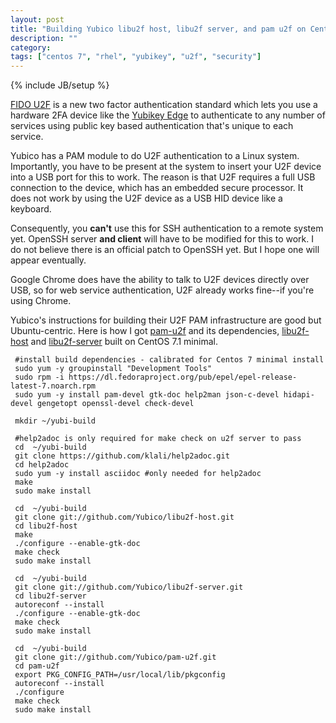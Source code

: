 ```yaml
---
layout: post
title: "Building Yubico libu2f host, libu2f server, and pam u2f on CentOS 7"
description: ""
category: 
tags: ["centos 7", "rhel", "yubikey", "u2f", "security"]
---
```

{% include JB/setup %}

[FIDO U2F](https://www.yubico.com/applications/fido) is a new two factor authentication
standard which lets you use a hardware 2FA device like the [Yubikey Edge](https://www.yubico.com/products/yubikey-hardware/yubikey-edge) to authenticate
to any number of services using public key based authentication that's unique to each
service. 

Yubico has a PAM module to do U2F authentication to a Linux system. Importantly,
you have to be present at the system to insert your U2F device into a USB port
for this to work. The reason is that U2F requires a full USB connection to the 
device, which has an embedded secure processor. It does not work by using the 
U2F device as a USB HID device like a keyboard.

Consequently, you **can't** use this for SSH authentication to a remote system 
yet. OpenSSH server **and client** will have to be modified for this to work.
I do not believe there is an official patch to OpenSSH yet. But I hope one will 
appear eventually.

Google Chrome does have the ability to talk to U2F devices directly over USB,
so for web service authentication, U2F already works fine--if you're using Chrome.

Yubico's instructions for building their U2F PAM infrastructure are good but
Ubuntu-centric. Here is how I got [pam-u2f](https://developers.yubico.com/pam-u2f)
 and its dependencies, [libu2f-host](https://developers.yubico.com/libu2f-host) and
 [libu2f-server](https://developers.yubico.com/libu2f-server) built on CentOS 7.1 minimal.

     #install build dependencies - calibrated for Centos 7 minimal install      
     sudo yum -y groupinstall "Development Tools"                                  
     sudo rpm -i https://dl.fedoraproject.org/pub/epel/epel-release-latest-7.noarch.rpm
     sudo yum -y install pam-devel gtk-doc help2man json-c-devel hidapi-devel gengetopt openssl-devel check-devel

     mkdir ~/yubi-build
                                                                                   
     #help2adoc is only required for make check on u2f server to pass           
     cd  ~/yubi-build
     git clone https://github.com/klali/help2adoc.git                           
     cd help2adoc                                                               
     sudo yum -y install asciidoc #only needed for help2adoc                    
     make                                                                       
     sudo make install                                                          
                                                                       
     cd  ~/yubi-build
     git clone git://github.com/Yubico/libu2f-host.git                          
     cd libu2f-host                                                             
     make                                                                       
     ./configure --enable-gtk-doc                                               
     make check                                                                 
     sudo make install                                                          
                                                                                
     cd  ~/yubi-build
     git clone git://github.com/Yubico/libu2f-server.git                        
     cd libu2f-server                                                           
     autoreconf --install                                                       
     ./configure --enable-gtk-doc                                               
     make check                                                                 
     sudo make install                                                          
                                                                                
     cd  ~/yubi-build
     git clone git://github.com/Yubico/pam-u2f.git                              
     cd pam-u2f                                                                 
     export PKG_CONFIG_PATH=/usr/local/lib/pkgconfig                            
     autoreconf --install                                                       
     ./configure                                                                
     make check                                                                    
     sudo make install    


